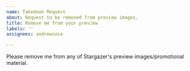 ```yaml
---
name: Takedown Request
about: Request to be removed from preview images.
title: Remove me from your preview
labels: ''
assignees: andrewsosa

---
```


Please remove me from any of Stargazer's preview images/promotional material.

